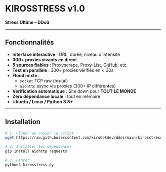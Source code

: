 # KIROSSTRESS v1.0
**Stress Ultime – DDoS**

---

## Fonctionnalités

- **Interface interactive** : URL, durée, niveau d’intensité  
- **300+ proxies vivants en direct**
- **5 sources fiables** : Proxyscrape, Proxy-List, GitHub, etc.  
- **Test en parallèle** : 300+ proxies vérifiés en < 30s  
- **Flood mixte** :  
  - `socket` TCP raw (brutal)  
  - `aiohttp` async via proxies (300+ IP différentes)  
- **Vérification automatique** : Site down pour **TOUT LE MONDE**  
- **Zéro dépendance locale** : tout en mémoire  
- **Ubuntu / Linux / Python 3.8+**

---

## Installation

```bash
# 1. Cloner ou copier le script
wget https://raw.githubusercontent.com/kirobotdev/ddos/main/kirosstress.py

# 2. Installer les dépendances
pip install aiohttp requests

# 3. Lancer
python3 kirosstress.py

